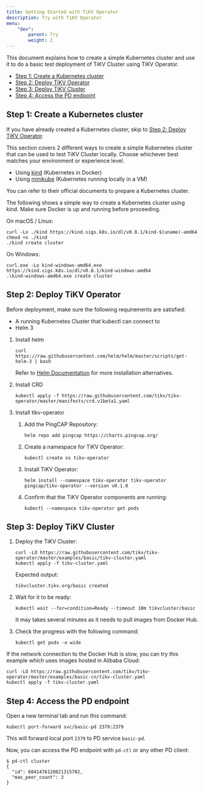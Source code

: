 ```yaml
---
title: Getting Started with TiKV Operator
description: Try with TiKV Operator
menu:
    "dev":
        parent: Try
        weight: 2
---
```


This document explains how to create a simple Kubernetes cluster and use it to do a basic test deployment of TiKV Cluster using TiKV Operator.

<!-- toc -->
- [Step 1: Create a Kubernetes cluster](#step-1-create-a-kubernetes-cluster)
- [Step 2: Deploy TiKV Operator](#step-2-deploy-tikv-operator)
- [Step 3: Deploy TiKV Cluster](#step-3-deploy-tikv-cluster)
- [Step 4: Access the PD endpoint](#step-4-access-the-pd-endpoint)
<!-- /toc -->

## Step 1: Create a Kubernetes cluster

If you have already created a Kubernetes cluster, skip to [Step 2: Deploy TiKV Operator](#step-2-deploy-tikv-operator).

This section covers 2 different ways to create a simple Kubernetes cluster that
can be used to test TiKV Cluster locally. Choose whichever best matches your
environment or experience level.

- Using [kind](https://kind.sigs.k8s.io/docs/user/quick-start/) (Kubernetes in Docker)
- Using [minikube](https://kubernetes.io/docs/tasks/tools/install-minikube/) (Kubernetes running locally in a VM)

You can refer to their official documents to prepare a Kubernetes cluster.

The following shows a simple way to create a Kubernetes cluster using kind. Make sure Docker is up and running before proceeding.

On macOS / Linux:

```shell
curl -Lo ./kind https://kind.sigs.k8s.io/dl/v0.8.1/kind-$(uname)-amd64
chmod +x ./kind
./kind create cluster
```

On Windows:

```shell
curl.exe -Lo kind-windows-amd64.exe https://kind.sigs.k8s.io/dl/v0.8.1/kind-windows-amd64
.\kind-windows-amd64.exe create cluster
```

## Step 2: Deploy TiKV Operator

Before deployment, make sure the following requirements are satisfied:

- A running Kubernetes Cluster that kubectl can connect to
- Helm 3

1. Install helm

    ```shell
    curl https://raw.githubusercontent.com/helm/helm/master/scripts/get-helm-3 | bash
    ```

    Refer to [Helm Documentation](https://helm.sh/docs/intro/install/) for more installation alternatives.

2. Install CRD

    ```shell
    kubectl apply -f https://raw.githubusercontent.com/tikv/tikv-operator/master/manifests/crd.v1beta1.yaml
    ```

3. Install tikv-operator

    1. Add the PingCAP Repository:

        ```shell
        helm repo add pingcap https://charts.pingcap.org/
        ```

    2. Create a namespace for TiKV Operator:

        ```shell
        kubectl create ns tikv-operator
        ```

    3. Install TiKV Operator:

        ```shell
        helm install --namespace tikv-operator tikv-operator pingcap/tikv-operator --version v0.1.0
        ```

    4. Confirm that the TiKV Operator components are running:

        ```shell
        kubectl --namespace tikv-operator get pods
        ```

## Step 3: Deploy TiKV Cluster

1. Deploy the TiKV Cluster:

    ```shell
    curl -LO https://raw.githubusercontent.com/tikv/tikv-operator/master/examples/basic/tikv-cluster.yaml
    kubectl apply -f tikv-cluster.yaml
    ```

    Expected output:

    ```
    tikvcluster.tikv.org/basic created
    ```

2. Wait for it to be ready:

    ```shell
    kubectl wait --for=condition=Ready --timeout 10m tikvcluster/basic
    ```

    It may takes several minutes as it needs to pull images from Docker Hub.

3. Check the progress with the following command:

    ```shell
    kubectl get pods -o wide
    ```

If the network connection to the Docker Hub is slow, you can try this example which uses images hosted in Alibaba Cloud:

```shell
curl -LO https://raw.githubusercontent.com/tikv/tikv-operator/master/examples/basic-cn/tikv-cluster.yaml
kubectl apply -f tikv-cluster.yaml
```

## Step 4: Access the PD endpoint

Open a new terminal tab and run this command:

```shell
kubectl port-forward svc/basic-pd 2379:2379
```

This will forward local port `2379` to PD service `basic-pd`.

Now, you can access the PD endpoint with `pd-ctl` or any other PD client:

```shell
$ pd-ctl cluster
{
  "id": 6841476120821315702,
  "max_peer_count": 3
}
```
